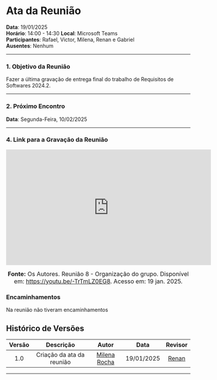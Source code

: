 # Ata da Reunião

**Data**: 19/01/2025  
**Horário**: 14:00 - 14:30 
**Local**: Microsoft Teams  
**Participantes**: Rafael, Victor, Milena, Renan e Gabriel   
**Ausentes**: Nenhum

---

### 1. Objetivo da Reunião
Fazer a última gravação de entrega final do trabalho de Requisitos de Softwares 2024.2. 

---

### 2. Próximo Encontro

**Data**: Segunda-Feira, 10/02/2025  

---

### 4. Link para a Gravação da Reunião



<iframe width="560" height="315" src="https://www.youtube.com/embed/-TrTmLZ0EG8?si=PVZbZbhVIa7VUCeb" title="YouTube video player" frameborder="0" allow="accelerometer; autoplay; clipboard-write; encrypted-media; gyroscope; picture-in-picture; web-share" referrerpolicy="strict-origin-when-cross-origin" allowfullscreen></iframe>

<font size="3"><p style="text-align: center"><b>Fonte:</b> Os Autores. Reunião 8 - Organização do grupo. Disponível em: <a href="https://youtu.be/-TrTmLZ0EG8">https://youtu.be/-TrTmLZ0EG8</a>. Acesso em: 19 jan. 2025.</p></font>


### Encaminhamentos

Na reunião não tiveram encaminhamentos

## Histórico de Versões

| Versão |          Descrição                |        Autor       |      Data      |      Revisor      |
|:------:|:---------------------------------:|:------------------:|:--------------:|:-----------------:|
|  1.0   | Criação da ata da reunião         | [Milena Rocha](https://github.com/MilenaFRocha)          | 19/01/2025     | [Renan](https://github.com/renantfm4) |

---